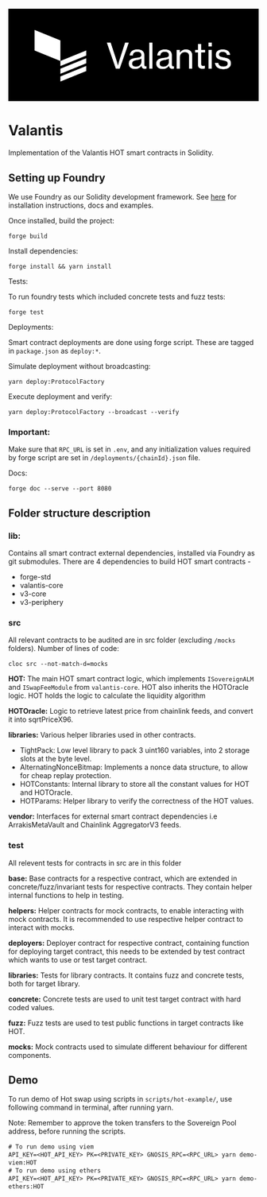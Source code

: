 ![Valantis](img/Valantis_Banner.png)

# Valantis

Implementation of the Valantis HOT smart contracts in Solidity.

## Setting up Foundry

We use Foundry as our Solidity development framework. See [here](https://book.getfoundry.sh/getting-started/installation) for installation instructions, docs and examples.

Once installed, build the project:

```
forge build
```

Install dependencies:

```
forge install && yarn install
```

Tests:

To run foundry tests which included concrete tests and fuzz tests:

```
forge test
```

Deployments:

Smart contract deployments are done using forge script. These are tagged in `package.json` as `deploy:*`.

Simulate deployment without broadcasting:

```
yarn deploy:ProtocolFactory
```

Execute deployment and verify:

```
yarn deploy:ProtocolFactory --broadcast --verify
```

### Important:

Make sure that `RPC_URL` is set in `.env`, and any initialization values required by forge script are set in `/deployments/{chainId}.json` file.

Docs:

```
forge doc --serve --port 8080
```

## Folder structure description

### lib:

Contains all smart contract external dependencies, installed via Foundry as git submodules.
There are 4 dependencies to build HOT smart contracts -

- forge-std
- valantis-core
- v3-core
- v3-periphery

### src

All relevant contracts to be audited are in src folder (excluding `/mocks` folders). Number of lines of code:

```
cloc src --not-match-d=mocks
```

**HOT:** The main HOT smart contract logic, which implements `ISovereignALM` and `ISwapFeeModule` from `valantis-core`. HOT also inherits the HOTOracle logic. HOT holds the logic to calculate the liquidity algorithm

**HOTOracle:** Logic to retrieve latest price from chainlink feeds, and convert it into sqrtPriceX96.

**libraries:** Various helper libraries used in other contracts.

- TightPack: Low level library to pack 3 uint160 variables, into 2 storage slots at the byte level.
- AlternatingNonceBitmap: Implements a nonce data structure, to allow for cheap replay protection.
- HOTConstants: Internal library to store all the constant values for HOT and HOTOracle.
- HOTParams: Helper library to verify the correctness of the HOT values.

**vendor:** Interfaces for external smart contract dependencies i.e ArrakisMetaVault and Chainlink AggregatorV3 feeds.

### test

All relevent tests for contracts in src are in this folder

**base:** Base contracts for a respective contract, which are extended in concrete/fuzz/invariant tests for respective contracts. They contain helper internal functions to help in testing.

**helpers:** Helper contracts for mock contracts, to enable interacting with mock contracts. It is recommended to use respective helper contract to interact with mocks.

**deployers:** Deployer contract for respective contract, containing function for deploying target contract, this needs to be extended by test contract which wants to use or test target contract.

**libraries:** Tests for library contracts. It contains fuzz and concrete tests, both for target library.

**concrete:** Concrete tests are used to unit test target contract with hard coded values.

**fuzz:** Fuzz tests are used to test public functions in target contracts like HOT.

**mocks:** Mock contracts used to simulate different behaviour for different components.

## Demo

To run demo of Hot swap using scripts in `scripts/hot-example/`, use following command in terminal, after running yarn.

Note: Remember to approve the token transfers to the Sovereign Pool address, before running the scripts.

```
# To run demo using viem
API_KEY=<HOT_API_KEY> PK=<PRIVATE_KEY> GNOSIS_RPC=<RPC_URL> yarn demo-viem:HOT
# To run demo using ethers
API_KEY=<HOT_API_KEY> PK=<PRIVATE_KEY> GNOSIS_RPC=<RPC_URL> yarn demo-ethers:HOT
```
